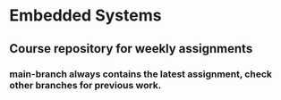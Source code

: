 # Embedded Systems
## Course repository for weekly assignments
### main-branch always contains the latest assignment, check other branches for previous work.
